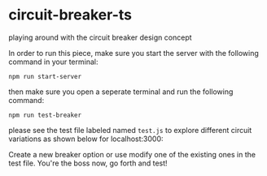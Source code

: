 # circuit-breaker-ts
playing around with the circuit breaker design concept


In order to run this piece, make sure you start the server with the following command in your terminal:

`npm run start-server`

then make sure you open a seperate terminal and run the following command:

`npm run test-breaker`

please see the test file labeled named `test.js` to explore different circuit variations as shown below for localhost:3000:

Create a new breaker option or use modify one of the existing ones in the test file. You're the boss now, go forth and test!
    
    
